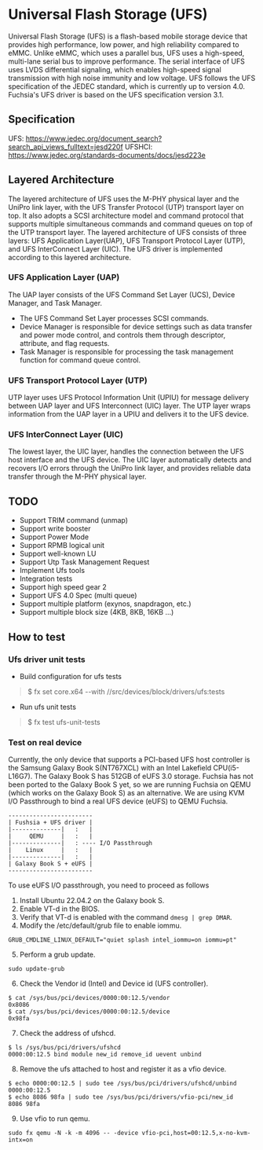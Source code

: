 # Universal Flash Storage (UFS)
Universal Flash Storage (UFS) is a flash-based mobile storage device that provides high
performance, low power, and high reliability compared to eMMC. Unlike eMMC, which uses a parallel
bus, UFS uses a high-speed, multi-lane serial bus to improve performance. The serial interface of
UFS uses LVDS differential signaling, which enables high-speed signal transmission with high noise
immunity and low voltage.
UFS follows the UFS specification of the JEDEC standard, which is currently up to version 4.0.
Fuchsia's UFS driver is based on the UFS specification version 3.1.

## Specification
UFS: https://www.jedec.org/document_search?search_api_views_fulltext=jesd220f
UFSHCI: https://www.jedec.org/standards-documents/docs/jesd223e

## Layered Architecture
The layered architecture of UFS uses the M-PHY physical layer and the UniPro link layer, with
the UFS Transfer Protocol (UTP) transport layer on top. It also adopts a SCSI architecture model
and command protocol that supports multiple simultaneous commands and command queues on top of the
UTP transport layer. The layered architecture of UFS consists of three layers: UFS Application
Layer(UAP), UFS Transport Protocol Layer (UTP), and UFS InterConnect Layer (UIC). The UFS driver is
implemented according to this layered architecture.

### UFS Application Layer (UAP)
The UAP layer consists of the UFS Command Set Layer (UCS), Device Manager, and Task Manager.
- The UFS Command Set Layer processes SCSI commands.
- Device Manager is responsible for device settings such as data transfer and power mode control,
  and controls them through descriptor, attribute, and flag requests.
- Task Manager is responsible for processing the task management function for command queue control.

### UFS Transport Protocol Layer (UTP)
UTP layer uses UFS Protocol Information Unit (UPIU) for message delivery between UAP layer and UFS
Interconnect (UIC) layer. The UTP layer wraps information from the UAP layer in a UPIU and delivers
it to the UFS device.

### UFS InterConnect Layer (UIC)
The lowest layer, the UIC layer, handles the connection between the UFS host interface and the UFS
device. The UIC layer automatically detects and recovers I/O errors through the UniPro link layer,
and provides reliable data transfer through the M-PHY physical layer.

## TODO
* Support TRIM command (unmap)
* Support write booster
* Support Power Mode
* Support RPMB logical unit
* Support well-known LU
* Support Utp Task Management Request
* Implement Ufs tools
* Integration tests
* Support high speed gear 2
* Support UFS 4.0 Spec (multi queue)
* Support multiple platform (exynos, snapdragon, etc.)
* Support multiple block size (4KB, 8KB, 16KB ...)

## How to test

### Ufs driver unit tests
* Build configuration for ufs tests
> $ fx set core.x64 --with //src/devices/block/drivers/ufs:tests

* Run ufs unit tests
> $ fx test ufs-unit-tests

### Test on real device
Currently, the only device that supports a PCI-based UFS host controller is the Samsung Galaxy Book
S(NT767XCL) with an Intel Lakefield CPU(i5-L16G7). The Galaxy Book S has 512GB of eUFS 3.0 storage.
Fuchsia has not been ported to the Galaxy Book S yet, so we are running Fuchsia on QEMU (which works
on the Galaxy Book S) as an alternative. We are using KVM I/O Passthrough to bind a real UFS device
(eUFS) to QEMU Fuchsia.

```
------------------------
| Fushsia + UFS driver |
|--------------|   :   |
|     QEMU     |   :   |
|--------------|   : ---- I/O Passthrough
|    Linux     |   :   |
|--------------|   :   |
| Galaxy Book S + eUFS |
------------------------
```

To use eUFS I/O passthrough, you need to proceed as follows

1. Install Ubuntu 22.04.2 on the Galaxy book S.
2. Enable VT-d in the BIOS.
3. Verify that VT-d is enabled with the command `dmesg | grep DMAR`.
4. Modify the /etc/default/grub file to enable iommu.
```
GRUB_CMDLINE_LINUX_DEFAULT="quiet splash intel_iommu=on iommu=pt"
```
5. Perform a grub update.
```
sudo update-grub
```

6. Check the Vendor id (Intel) and Device id (UFS controller).
```
$ cat /sys/bus/pci/devices/0000:00:12.5/vendor
0x8086
$ cat /sys/bus/pci/devices/0000:00:12.5/device
0x98fa
```

7. Check the address of ufshcd.
```
$ ls /sys/bus/pci/drivers/ufshcd
0000:00:12.5 bind module new_id remove_id uevent unbind
```

8. Remove the ufs attached to host and register it as a vfio device.
```
$ echo 0000:00:12.5 | sudo tee /sys/bus/pci/drivers/ufshcd/unbind
0000:00:12.5
$ echo 8086 98fa | sudo tee /sys/bus/pci/drivers/vfio-pci/new_id
8086 98fa
```

9. Use vfio to run qemu.
```
sudo fx qemu -N -k -m 4096 -- -device vfio-pci,host=00:12.5,x-no-kvm-intx=on
```
